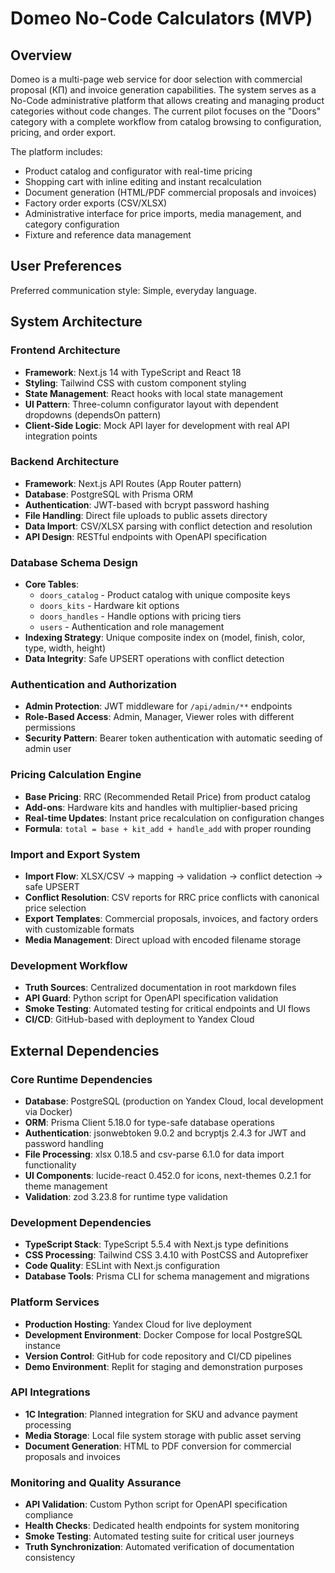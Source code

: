 # Domeo No-Code Calculators (MVP)

## Overview

Domeo is a multi-page web service for door selection with commercial proposal (КП) and invoice generation capabilities. The system serves as a No-Code administrative platform that allows creating and managing product categories without code changes. The current pilot focuses on the "Doors" category with a complete workflow from catalog browsing to configuration, pricing, and order export.

The platform includes:
- Product catalog and configurator with real-time pricing
- Shopping cart with inline editing and instant recalculation
- Document generation (HTML/PDF commercial proposals and invoices)
- Factory order exports (CSV/XLSX)
- Administrative interface for price imports, media management, and category configuration
- Fixture and reference data management

## User Preferences

Preferred communication style: Simple, everyday language.

## System Architecture

### Frontend Architecture
- **Framework**: Next.js 14 with TypeScript and React 18
- **Styling**: Tailwind CSS with custom component styling
- **State Management**: React hooks with local state management
- **UI Pattern**: Three-column configurator layout with dependent dropdowns (dependsOn pattern)
- **Client-Side Logic**: Mock API layer for development with real API integration points

### Backend Architecture
- **Framework**: Next.js API Routes (App Router pattern)
- **Database**: PostgreSQL with Prisma ORM
- **Authentication**: JWT-based with bcrypt password hashing
- **File Handling**: Direct file uploads to public assets directory
- **Data Import**: CSV/XLSX parsing with conflict detection and resolution
- **API Design**: RESTful endpoints with OpenAPI specification

### Database Schema Design
- **Core Tables**: 
  - `doors_catalog` - Product catalog with unique composite keys
  - `doors_kits` - Hardware kit options
  - `doors_handles` - Handle options with pricing tiers
  - `users` - Authentication and role management
- **Indexing Strategy**: Unique composite index on (model, finish, color, type, width, height)
- **Data Integrity**: Safe UPSERT operations with conflict detection

### Authentication and Authorization
- **Admin Protection**: JWT middleware for `/api/admin/**` endpoints
- **Role-Based Access**: Admin, Manager, Viewer roles with different permissions
- **Security Pattern**: Bearer token authentication with automatic seeding of admin user

### Pricing Calculation Engine
- **Base Pricing**: RRC (Recommended Retail Price) from product catalog
- **Add-ons**: Hardware kits and handles with multiplier-based pricing
- **Real-time Updates**: Instant price recalculation on configuration changes
- **Formula**: `total = base + kit_add + handle_add` with proper rounding

### Import and Export System
- **Import Flow**: XLSX/CSV → mapping → validation → conflict detection → safe UPSERT
- **Conflict Resolution**: CSV reports for RRC price conflicts with canonical price selection
- **Export Templates**: Commercial proposals, invoices, and factory orders with customizable formats
- **Media Management**: Direct upload with encoded filename storage

### Development Workflow
- **Truth Sources**: Centralized documentation in root markdown files
- **API Guard**: Python script for OpenAPI specification validation
- **Smoke Testing**: Automated testing for critical endpoints and UI flows
- **CI/CD**: GitHub-based with deployment to Yandex Cloud

## External Dependencies

### Core Runtime Dependencies
- **Database**: PostgreSQL (production on Yandex Cloud, local development via Docker)
- **ORM**: Prisma Client 5.18.0 for type-safe database operations
- **Authentication**: jsonwebtoken 9.0.2 and bcryptjs 2.4.3 for JWT and password handling
- **File Processing**: xlsx 0.18.5 and csv-parse 6.1.0 for data import functionality
- **UI Components**: lucide-react 0.452.0 for icons, next-themes 0.2.1 for theme management
- **Validation**: zod 3.23.8 for runtime type validation

### Development Dependencies
- **TypeScript Stack**: TypeScript 5.5.4 with Next.js type definitions
- **CSS Processing**: Tailwind CSS 3.4.10 with PostCSS and Autoprefixer
- **Code Quality**: ESLint with Next.js configuration
- **Database Tools**: Prisma CLI for schema management and migrations

### Platform Services
- **Production Hosting**: Yandex Cloud for live deployment
- **Development Environment**: Docker Compose for local PostgreSQL instance
- **Version Control**: GitHub for code repository and CI/CD pipelines
- **Demo Environment**: Replit for staging and demonstration purposes

### API Integrations
- **1C Integration**: Planned integration for SKU and advance payment processing
- **Media Storage**: Local file system storage with public asset serving
- **Document Generation**: HTML to PDF conversion for commercial proposals and invoices

### Monitoring and Quality Assurance
- **API Validation**: Custom Python script for OpenAPI specification compliance
- **Health Checks**: Dedicated health endpoints for system monitoring
- **Smoke Testing**: Automated testing suite for critical user journeys
- **Truth Synchronization**: Automated verification of documentation consistency